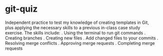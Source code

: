 # git-quiz
Independent practice to test my knowledge of creating templates in Git, plus applying the necessary skills to a previous in-class case study exercise. The skills include:
. Using the terminal to run git commands
. Creating branches 
. Creating new files
. Add changed files to your commits
. Resolving merge conflicts
. Approving merge requests
. Completing merge requests


